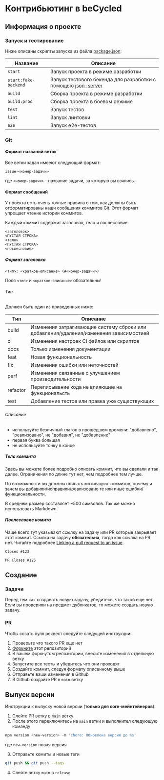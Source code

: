# Контрибьютинг в beCycled

## Информация о проекте

### Запуск и тестирование

Ниже описаны скрипты запуска из файла [package.json](package.json):

| Название | Описание |
|----|----|
| `start` | Запуск проекта в режиме разработки |
| `start:fake-backend` | Запуск тестового бекенда для разработки с помощью [json-server](https://github.com/typicode/json-server) |
| `build` | Сборка проекта в режиме разработки |
| `build:prod` | Сборка проекта в боевом режиме |
| `test` | Запуск тестов |
| `lint` | Запуск линтовки |
| `e2e` | Запуск e2e-тестов |

### Git

#### Формат названий веток

Все ветки задач имееют следующий формат:

```text
issue-<номер-задачи>
```

где `<номер-задачи>` - название задачи, за которую вы взялись.

#### Формат сообщений 

У проекта есть очень точные правила о том, как должны быть отформатированы наши сообщения коммитов Git. Этот формат упрощает чтение истории коммитов.

Каждый коммит содержит заголовок, тело и послесловие:

```text
<заголовок>
<ПУСТАЯ СТРОКА>
<тело>
<ПУСТАЯ СТРОКА>
<послесловие>
```

##### Формат заголовка

```text
<тип>: <краткое-описание> (#<номер-задачи>)
```
Поля `<тип>` и `<краткое-описание>` обязательны!

###### Тип

Должен быть один из приведенных ниже:

| Тип | Описание |
|---|---|
| build | Изменения затрагивающие систему сброки или добавления/удаления/изменения зависимостией |
| ci | Изменения настроек CI файлов или скриптов |
| docs | Только изменения документации |
| feat | Новая функциональность |
| fix | Изменения ошибки или неточностей |
| perf | Изменения связанные с улучшением производительности |
| refactor | Переписывание кода не влияющее на функциональсть |
| test | Добавление тестов или правка уже существующих |

###### Описание

- используйте безличный глагол в прошедшем времени: "добавлено", "реализовано", не "добавил", не "добавление"
- первая буква большая
- не используйте точку в конце

##### Тело коммита

Здесь вы можете более подробно описать коммит, что вы сделали и так далее. Ограничения по длине тут нет, чем подробнее тем лучше.

По возможности вы должны описать мотивацию коммитов, почему и зачем вы добавили/исправили/реализовано те или иные ошибки/функциональности.

В среднем размер составляет ~500 символов. Так же можно использовать Markdown.

##### Послесловие комита

Чаще всего тут указывают ссылку на задачу или PR которые закрывает этот коммит. Ссылка на задачу **обязательна**, тогда как ссылка на PR нет. Читайте подробнее [Linking a pull request to an issue](https://docs.github.com/en/issues/tracking-your-work-with-issues/linking-a-pull-request-to-an-issue).

```text
Closes #123

PR Closes #125
```

## Создание

### Задачи

Перед тем как создавать новую задачу, убедитесь, что такой еще нет. Если вы проверили на предмет дубликатов, то можете создать новую задачу.

### PR

Чтобы созать пулл реквест следуйте следущей инструкции:

1. Проверьте что такого PR еще нет
2. [Форкните](https://docs.github.com/en/github/getting-started-with-github/fork-a-repo) этот репозиторий
3. В вашем форкнутом репозитории, внесите изменения в отдельную ветку
4. Запустите все тесты и убедитесь что они проходят
5. Создайте коммит, следуя формату описанному выше
6. Отправьте ваши изменения в Github
7. В Github создайте PR в `main` ветку

## Выпуск версии

Инструкции к выпуску новой версии (**только для core-мейнтейнеров**):

1. Слейте PR ветку в `main` ветку
2. После этого переключитесь на `main` ветки и выполнител следующую команду
    
  ```bash
  npm version <new-version> -m 'chore: Обновлена версия до %s'
  ```

  где `new-version` новая версия

3. Отправьте комиты и новые теги

  ```bash
  git push && git push --tags 
  ```
4. Слейте ветку `main` в `release`
